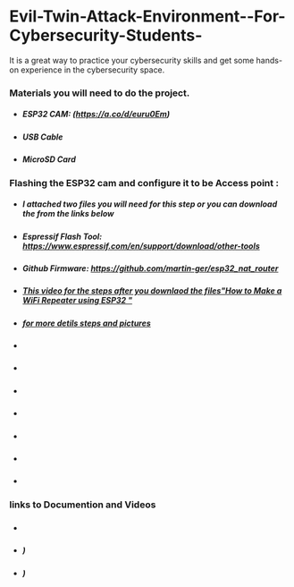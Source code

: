 # Evil-Twin-Attack-Environment--For-Cybersecurity-Students-
It is a great way to practice your cybersecurity skills and get some hands-on experience in the cybersecurity space.




### Materials you will need to do the project.
* ##### ESP32 CAM: (https://a.co/d/euru0Em)
* ##### USB Cable
* ##### MicroSD Card

### Flashing the ESP32 cam and configure it to be Access point : 
* ##### I attached two files you will need for this step or you can download the from the links below 
* ##### Espressif Flash Tool: https://www.espressif.com/en/support/download/other-tools
* ##### Github Firmware: https://github.com/martin-ger/esp32_nat_router

* ##### [This video for the steps after you downlaod the files"How to Make a WiFi Repeater using ESP32 "](https://youtu.be/BP1Dz66faf4)
* ##### [for more detils steps and pictures](https://theiotprojects.com/portable-esp32-wifi-repeater/)

* ##### 
* ##### 
* ##### 
* ##### 
* ##### 
* ##### 
* ##### 



### links to Documention and Videos

* ##### [ ]()

* ##### []())

* ##### [ ]())

